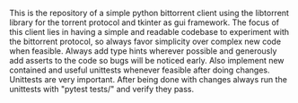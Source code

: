 This is the repository of a simple python bittorrent client using the libtorrent library for the torrent protocol and tkinter as gui framework.
The focus of this client lies in having a simple and readable codebase to experiment with the bittorrent protocol, so always favor simplicity over complex new code when feasible.
Always add type hints wherever possible and generously add asserts to the code so bugs will be noticed early.
Also implement new contained and useful unittests whenever feasible after doing changes. Unittests are very important.
After being done with changes always run the unittests with "pytest tests/" and verify they pass. 
